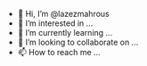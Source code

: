 - 👋 Hi, I’m @lazezmahrous
- 👀 I’m interested in ...
- 🌱 I’m currently learning ...
- 💞️ I’m looking to collaborate on ...
- 📫 How to reach me ...

<!---
lazezmahrous/lazezmahrous is a ✨ special ✨ repository because its `README.md` (this file) appears on your GitHub profile.
You can click the Preview link to take a look at your changes.
--->
